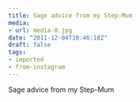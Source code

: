 ```yaml
---
title: Sage advice from my Step-Mum
media:
- url: media-0.jpg
date: "2011-12-04T10:46:18Z"
draft: false
tags:
- imported
- from-instagram
---
```

Sage advice from my Step-Mum
